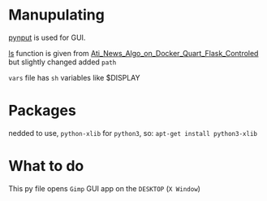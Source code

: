 # Manupulating

[pynput](https://pypi.org/project/pynput/) is used for GUI.

[ls](ls.py) function is given from [Ati_News_Algo_on_Docker_Quart_Flask_Controled](https://github.com/inceabdullah/Haber-Tellali-3th-Wave-News-Service/blob/master/aws-fargate-docker-container/flask%2B/Ati_News_Algo_on_Docker_Quart_Flask_Controled/quart_flask/app.py) but slightly changed added `path`

`vars` file has `sh` variables like $DISPLAY 

# Packages

nedded to use, `python-xlib` for `python3`, so: `apt-get install python3-xlib`

# What to do

This py file opens `Gimp` GUI app on the `DESKTOP` (`X Window`)
